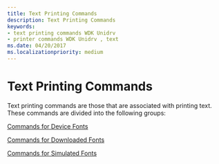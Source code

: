 ```yaml
---
title: Text Printing Commands
description: Text Printing Commands
keywords:
- text printing commands WDK Unidrv
- printer commands WDK Unidrv , text
ms.date: 04/20/2017
ms.localizationpriority: medium
---
```


# Text Printing Commands





Text printing commands are those that are associated with printing text. These commands are divided into the following groups:

[Commands for Device Fonts](commands-for-device-fonts.md)

[Commands for Downloaded Fonts](commands-for-downloaded-fonts.md)

[Commands for Simulated Fonts](commands-for-simulated-fonts.md)

 

 




